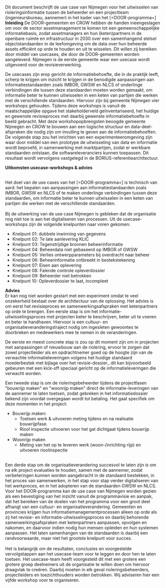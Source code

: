 Dit document beschrijft de use case van Nijmegen voor het uitwisselen van rioleringsinformatie tussen de beheerder en een projectteam (ingenieursbureau, aannemer) in het kader van het [=DOOR-programma=] <br>
**Inleiding**
De DOOR-gemeenten en CROW hebben de handen ineengeslagen om voor de sector assetmanagement te komen tot een gemeenschappelijke informatiebasis, zodat assetmanagers en hun (keten)partners in de openbare ruimte en infrastructuur in 2030 over een samenhangend stelsel objectstandaarden in de leefomgeving om de data over hun beheerde assets efficiënt op orde te houden en uit te wisselen. Dit willen zij bereiken door middel van usecases, die door de DOOR-gemeenten worden aangeleverd. Nijmegen is de eerste gemeente waar een usecase wordt uitgevoerd voor de revisieverwerking. 

De usecases zijn erop gericht de informatiebehoefte, die in de praktijk leeft, scherp te krijgen om inzicht te krijgen in de benodigde aanpassingen aan informatiestandaarden zoals IMBOR, GWSW en NLCS of onderlinge verbindingen die tussen deze standaarden moeten worden gemaakt, om informatie beter te kunnen uitwisselen in een keten van partijen die werken met de verschillende standaarden. Hiervoor zijn bij gemeente Nijmegen vier workshops gehouden. Tijdens deze workshops is vanuit de maatschappelijke opgave het stakeholderveld geïnventariseerd, het huidige en gewenste revisieproces met daarbij gewenste informatiebehoefte in beeld gebracht. Met deze workshopopbrengsten beoogde gemeente Nijmegen en CROW te bouwen aan een logische structuur en data-deel-afspraken die nodig zijn om invulling te geven aan de informatiebehoeften. De volgende stap zou het inrichten van een experimenteeromgeving zijn waar door middel van een prototype de uitwisseling van data en informatie wordt beproefd, in samenwerking met marktpartijen, zodat er werkbare standaarden ontstaan, die softwareleveranciers kunnen toepassen. Dit resultaat wordt vervolgens vastgelegd in de BORIUS-referentiearchitectuur.

**Uitkomsten usecase-workshops & advies**

<br>
Het doel van de use cases van het [=DOOR-programma=] is technisch van aard: het bepalen van aanpassingen aan informatiestandaarden zoals IMBOR, GWSW en NLCS of te maken onderlinge verbindingen tussen deze standaarden, om informatie beter te kunnen uitwisselen in een keten van partijen die werken met de verschillende standaarden. <br>
<br>
Bij de uitwerking van de use case Nijmegen is gebleken dat de organisatie nog niet toe is aan het digitaliseren van processen. Uit de usecase-workshops zijn de volgende knelpunten naar voren gekomen:

* Knelpunt 01: dubbele inwinning van gegevens
* Knelpunt 02: Te late aanlevering KLIC
* Knelpunt 03: Tegenstrijdige bronnen beheerinformatie
* Knelpunt 04: Beheerdata niet gebaseerd op IMBOR of GWSW 
* Knelpunt 05: Verlies ontwerpparameters bij overdracht naar beheer
* Knelpunt 06: Beheerinformatie ontbreekt in bestekstekening
* Knelpunt 07: Eisen aan oplevering
* Knelpunt 08: Falende controle opleverdossier
* Knelpunt 09: Beheerder niet betrokken
* Knelpunt 10: Opleverdossier te laat, incompleet

**Advies**<br>
Er kan nog niet worden gestart met een experiment omdat te veel onzekerheid bestaat over de architectuur van de oplossing. Het advies is om eerst het revisieproces en samenwerkingsafspraken met ketenpartners op orde te brengen. Een eerste stap is om het informatie-uitwisselingsproces met projecten beter te beschrijven, beter uit te voeren en beter te handhaven. Hiervoor is een cultuur- en organisatieveranderingstraject nodig om ingesleten gewoontes te doorbreken en medewerkers mee te nemen in de veranderingen. 
 
De eerste en meest concrete stap is zou op dit moment zijn om in projecten met aanpassingen of nieuwbouw aan de riolering, ervoor te zorgen dat zowel projectleider als en opdrachtnemer goed op de hoogte zijn van de verwachte informatieleveringen volgens het huidige standaard moederbestek met bijlage over het revisie-dossier., dit kan bijvoorbeeld gebeuren met een kick-off speciaal gericht op de informatieleveringen die verwacht worden.

Een tweede stap is om de rioleringsbeheerder tijdens de projectfasen "bouwrijp maken" en "woonrijp maken" direct de informatie-leveringen van de aannemer te laten toetsen, zodat gebreken in het informatiedossier bekend zijn voordat overgegaan wordt tot betaling. Het gaat specifiek om deze momenten in het project:
* Bouwrijp maken: 
  * Toetsen werk & uitvoeren meting tijdens en na realisatie bouwrijpfase.
  * Riool inspectie uitvoeren voor het gat dichtgaat tijdens bouwrijp maken
* Woonrijp maken
  * Meting van het op te leveren werk (woon-/inrichting rijp) en uitvoeren rioolinspectie<br>
<br>
Een derde stap om de organisatieverandering succesvol te laten zijn is om na elk project evaluaties te houden, samen met de aannemer, zodat verbeteringen kunnen worden aangebracht in de standaard bestekken, in het proces van samenwerken, in het stap voor stap verder digitaliseren van het werkproces, en in het adopteren van de standaarden GWSW en NLCS. 
<br> 
Voor het DOOR-programma kan de use case van Nijmegen worden gezien als een bevestiging van het inzicht vanuit de programmavisie en aanpak, dat het bereiken van de doelen van het programma voor een groot deel afhangt van een cultuur- en organisatieverandering. Gemeenten en provincies krijgen hun informatiemanagementprocessen alleen op orde als zij het revisie- en informatie-uitwisselingsproces en daarbij behorende samenwerkingsafspraken met ketenpartners aanpassen, opvolgen en nakomen, en daarvoor indien nodig hun mensen opleiden en hun systemen aanpassen. Het laten samenhangen van de standaarden is daarbij een randvoorwaarde, maar niet het grootste knelpunt voor succes.  <br>
<br> 
Het is belangrijk om de resultaten, conclusies en voorgestelde vervolgstappen aan het usecase-team voor te leggen en door hen te laten toetsen. Het usecase-team heeft voorgesteld dit met een grotere een grotere groep deelnemers uit de organisatie te willen doen om hiervoor draagvlak te creëren. Daarbij moeten in elk geval rioleringsbeheerders, projectleiders en toezichthouders worden betrokken. Wij adviseren hier een vijfde workshop voor te organiseren.

